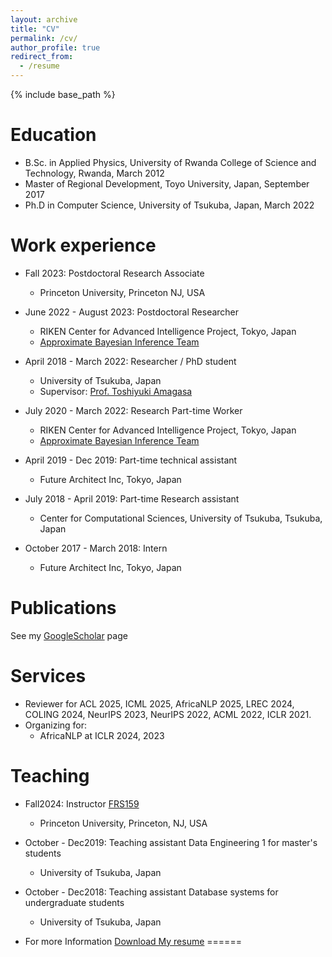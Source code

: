 ```yaml
---
layout: archive
title: "CV"
permalink: /cv/
author_profile: true
redirect_from:
  - /resume
---
```


{% include base_path %}

Education
======
* B.Sc. in Applied Physics, University of Rwanda College of Science and Technology, Rwanda, March 2012
* Master of Regional Development, Toyo University, Japan, September 2017
* Ph.D in Computer Science, University of Tsukuba, Japan, March 2022

Work experience
======
* Fall 2023: Postdoctoral Research Associate 
  * Princeton University, Princeton NJ, USA

* June 2022 - August 2023: Postdoctoral Researcher
  * RIKEN Center for Advanced Intelligence Project, Tokyo, Japan
  * [Approximate Bayesian Inference Team](https://team-approx-bayes.github.io/)

* April 2018 - March 2022: Researcher / PhD student
  * University of Tsukuba, Japan
  * Supervisor: [Prof. Toshiyuki Amagasa](https://scholar.google.co.jp/citations?user=L4hdfUUAAAAJ&hl=en)

* July 2020 - March 2022: Research Part-time Worker
  * RIKEN Center for Advanced Intelligence Project, Tokyo, Japan
  * [Approximate Bayesian Inference Team](https://team-approx-bayes.github.io/)

* April 2019 - Dec 2019: Part-time technical assistant
  * Future Architect Inc, Tokyo, Japan

* July 2018 - April 2019: Part-time Research assistant
  * Center for Computational Sciences, University of Tsukuba, Tsukuba, Japan

* October 2017 - March 2018: Intern
  * Future Architect Inc, Tokyo, Japan


Publications
======
See my [GoogleScholar](https://scholar.google.co.jp/citations?user=emV9Mr0AAAAJ&hl=en) page
  
Services
======
* Reviewer for ACL 2025, ICML 2025, AfricaNLP 2025, LREC 2024, COLING 2024, NeurIPS 2023, NeurIPS 2022, ACML 2022, ICLR 2021.
* Organizing for:
  * AfricaNLP at ICLR 2024, 2023

Teaching
======
* Fall2024: Instructor [FRS159](https://registrar.princeton.edu/course-offerings/course-details?term=1252&courseid=017419)
  * Princeton University, Princeton, NJ, USA

* October - Dec2019: Teaching assistant Data Engineering 1 for master's students
  * University of Tsukuba, Japan
  
* October - Dec2018: Teaching assistant Database systems for undergraduate students
  * University of Tsukuba, Japan
  
* For more Information [Download My resume](/assets/pdf/Updated_resume-2.pdf)
======

